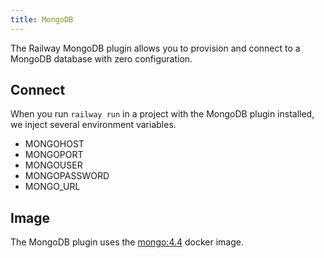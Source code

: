 ```yaml
---
title: MongoDB
---
```


The Railway MongoDB plugin allows you to provision and connect to a
MongoDB database with zero configuration.

## Connect

When you run `railway run` in a project with the MongoDB plugin installed, we inject several environment variables.

- MONGOHOST
- MONGOPORT
- MONGOUSER
- MONGOPASSWORD
- MONGO_URL

## Image

The MongoDB plugin uses the [mongo:4.4](https://hub.docker.com/_/mongo) docker image.

